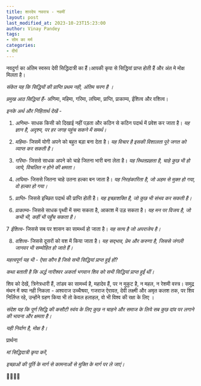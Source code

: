 ```yaml
---
title: शारदेय नवरात्र - नवमीं
layout: post
last_modified_at: 2023-10-23T15:23:00
author: Vinay Pandey
tags:
- सोम का मर्म
categories:
- दीर्घ
---
```

नवदुर्गा का अंतिम स्वरूप देवी सिद्धिदात्री का हैं।आपकी कृपा से सिद्धियां प्राप्त होती हैं और अंत मे मोक्ष मिलता है। 

*संकेत यह कि सिद्धियों की प्राप्ति प्रथम नही, अंतिम चरण है ।*

*प्रमुख आठ सिद्धियां हैं*- 
अणिमा, महिमा, गरिमा, लघिमा, प्राप्ति, प्राकाम्य, ईशित्व और वशित्व।  

*इनके अर्थ और निहितार्थ देखें -*

1. *अणिमा*- साधक किसी को दिखाई नहीं पड़ता और कठिन से कठिन पदार्थ में प्रवेश कर जाता है।
*यह ज्ञान है, अदृश्य, पर हर जगह पहुंच सकने में समर्थ।*

2. *महिमा*- जिसमें योगी अपने को बहुत बड़ा बना देता है। 
*यह विचार है इसकी विशालता पूरे जगत को व्याप्त कर सकती है।*

3. *गरिमा*- जिससे साधक अपने को चाहे जितना भारी बना लेता है। 
*यह स्थितप्रज्ञता है, चाहे कुछ भी हो जाये, विचलित न होने की क्षमता।* 

4. *लघिमा*- जिससे जितना चाहे उतना हल्का बन जाता है। 
*यह निरहंकारिता है, जो अहम से मुक्त हो गया, वो हल्का हो गया।* 

5. *प्राप्ति*- जिससे इच्छित पदार्थ की प्राप्ति होती है।
*यह इच्छाशक्ति है, जो कुछ भी संभव कर सकती है।* 

6. *प्राकाम्य*- जिससे साधक पृथ्वी में समा सकता है, आकाश में उड़ सकता है। 
*यह मन पर विजय है, जो कभी भी, कहीं भी पहुँच सकता है।* 

7 *ईशित्व*- जिससे सब पर शासन का सामर्थ्य हो जाता है। 
*यह सत्य है जो अपराजेय है।*

8. *वशित्व*- जिससे दूसरों को वश में किया जाता है।
*यह सद्भाव, प्रेम और करुणा है, जिससे जंगली जानवर भी सम्मोहित हो जाते हैं।* 

*महत्वपूर्ण यह भी - ऐसा कौन है जिसे सभी सिद्धियां प्राप्त हुई हों?*

*कथा बताती है कि अर्द्ध नारीश्वर अकर्ता भगवान शिव को सभी सिद्धियां प्राप्त हुईं थीं।*

शिव को देखें, त्रिनेत्रधारी हैं, तांडव का सामर्थ्य है, महादेव हैं, पर न मुकुट है, न महल, न रेशमी वस्त्र। समुद्र मंथन में क्या नही निकला - अश्वराज उच्चैश्रवा, गजराज ऐरावत, देवी लक्ष्मी और अमृत कलश तक, पर शिव निर्लिप्त रहे, उन्होंने ग्रहण किया भी तो केवल हलाहल, वो भी विश्व की रक्षा के लिए । 

*संदेश यह कि पूर्ण सिद्धि की कसौटी स्वंय के लिए कुछ न चाहने और समाज के लिये सब कुछ दांव पर लगाने की भावना और क्षमता है।* 

*यही निर्वाण है, मोक्ष है।*

प्रार्थना

*मां सिद्धिदात्री कृपा करें,*

*इच्छाओं की पूर्ति के मार्ग से कामनाओं से मुक्ति के मार्ग पर ले जाएं।* 

🙏🌷🌷🙏


